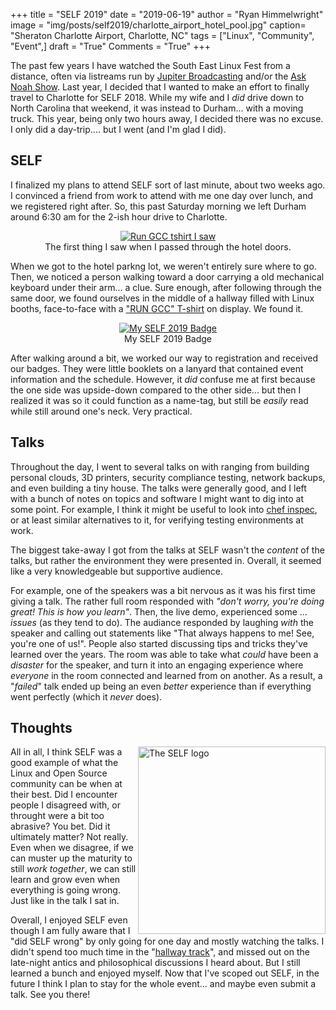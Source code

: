 +++
title  = "SELF 2019"
date   = "2019-06-19"
author = "Ryan Himmelwright"
image  = "img/posts/self2019/charlotte_airport_hotel_pool.jpg"
caption= "Sheraton Charlotte Airport, Charlotte, NC"
tags   = ["Linux", "Community", "Event",]
draft  = "True"
Comments = "True"
+++

The past few years I have watched the South East Linux Fest from a distance,
often via listreams run by [Jupiter
Broadcasting](https://www.jupiterbroadcasting.com/) and/or the [Ask Noah
Show](http://www.asknoahshow.com/). Last year, I decided that I wanted to
make an effort to finally travel to Charlotte for SELF 2018. While my wife and I *did*
drive down to North Carolina that weekend, it was instead to Durham... with a
moving truck. This year, being only two hours away, I decided there was no
excuse. I only did a day-trip.... but I went (and I'm glad I did).

<!--more-->
## SELF

I finalized my plans to attend SELF sort of last minute, about two weeks ago. I
convinced a friend from work to attend with me one day over lunch, and we
registered right after. So, this past Saturday morning we left Durham around
6:30 am for the 2-ish hour drive to Charlotte.

<center>
<a href='../../img/posts/self2019/rungcc.png'>
<img alt="Run GCC tshirt I saw" src="../../img/posts/self2019/rungcc.png" style="max-width: 100%;"/>
</a>
<div class="caption">The first thing I saw when I passed through the hotel
doors.</div>
</center>

When we got to the hotel parkng lot, we weren't entirely sure where to go.
Then, we noticed a person walking toward a door carrying a old mechanical
keyboard under their arm... a clue. Sure enough, after following through the
same door, we found ourselves in the middle of a hallway filled with Linux
booths, face-to-face with a ["RUN GCC"
T-shirt](https://shop.fsf.org/tshirts-hoodies/run-gcc-shirt) on display. We
found it.

<center>
<a href='../../img/posts/self2019/self2019_badge.jpg'>
<img alt="My SELF 2019 Badge" src="../../img/posts/self2019/self2019_badge.jpg" style="max-width: 100%;"/>
</a>
<div class="caption">My SELF 2019 Badge</div>
</center>

After walking around a bit, we worked our way to registration and received our
badges. They were little booklets on a lanyard that contained event information and the
schedule. However, it *did* confuse me at first because the one side was
upside-down compared to the other side... but then I realized it was so it
could function as a name-tag, but still be *easily* read while still around
one's neck. Very practical.



## Talks

Throughout the day, I went to several talks on with ranging from building
personal clouds, 3D printers, security compliance testing, network backups, and
even building a tiny house. The talks were generally good, and I left with a
bunch of notes on topics and software I might want to dig into at some point.
For example, I think it might be useful to look into [chef
inspec](https://www.chef.io/products/chef-inspec/), or at least similar
alternatives to it, for verifying testing environments at work.


The biggest take-away I got from the talks at SELF wasn't the *content* of the
talks, but rather the environment they were presented in. Overall, it seemed
like a very knowledgeable but supportive audience.


For example, one of the
speakers was a bit nervous as it was his first time giving a talk. The rather
full room responded with *"don't worry, you're doing great! This is how you
learn"*. Then, the live demo, experienced some ... *issues* (as they tend to
do). The audiance responded by laughing *with* the speaker and calling out
statements like "That always happens to me! See, you're one of us!". People
also started discussing tips and tricks they've learned over the years. The
room was able to take what *could* have been a *disaster* for the speaker, and
turn it into an engaging experience where *everyone* in the room connected and
learned from on another. As a result, a "*failed*" talk ended up being an even
*better* experience than if everything went perfectly (which it *never* does).

## Thoughts

<a href='../../img/posts/self2019/self_logo.png'>
<img alt="The SELF logo" src="../../img/posts/self2019/self_logo.png" style="max-width: 100%; width: 300px; float: right;"/>
</a>

All in all, I think SELF was a good example of what the Linux and Open Source
community can be when at their best. Did I encounter people I disagreed with,
or throught were a bit too abrasive? You bet. Did it ultimately matter? Not
really. Even when we disagree, if we can muster up the maturity to still *work
together*, we can still learn and grow even when everything is going wrong.
Just like in the talk I sat in.

Overall, I enjoyed SELF even though I am fully aware that I "did SELF wrong" by
only going for one day and mostly watching the talks. I didn't spend too much
time in the "[hallway
track](https://blogs.vmware.com/opensource/2018/05/15/hallway-track-open-source-conferences/)",
and missed out on the late-night antics and philosophical discussions I heard
about. But I still learned a bunch and enjoyed myself. Now that I've scoped out
SELF, in the future I think I plan to stay for the whole event... and maybe
even submit a talk. See you there!
